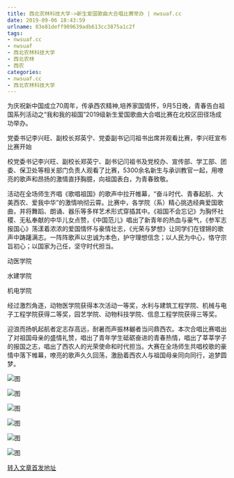 ```yaml
---
title: 西北农林科技大学->新生爱国歌曲大合唱比赛举办 | nwsuaf.cc
date: 2019-09-06 18:43:59
urlname: 03e81deff909639adb613cc3875a1c2f
tags: 
- nwsuaf.cc
- nwsuaf
- 西北农林科技大学
- 西北农林
- 西农
categories:
- nwsuaf.cc
- 西北农林科技大学
---
```



为庆祝新中国成立70周年，传承西农精神,培养家国情怀，9月5日晚，青春告白祖国系列活动之“我和我的祖国”2019级新生爱国歌曲大合唱比赛在北校区田径场成功举办。

党委书记李兴旺、副校长郑英宁、党委副书记闫祖书出席并观看比赛，李兴旺宣布比赛开始

校党委书记李兴旺、副校长郑英宁、副书记闫祖书及党校办、宣传部、学工部、团委、保卫处等相关部门负责人观看了比赛，5300余名新生与承训教官一起，用嘹亮的歌声和昂扬的激情直抒胸臆，向祖国表白，为青春致敬。

活动在全场师生齐唱《歌唱祖国》的歌声中拉开帷幕，“奋斗时代、青春起航、大美西农、爱我中华”的激情响彻云霄。比赛中，各学院（系）精心挑选经典爱国歌曲，并将舞蹈、朗诵、器乐等多样艺术形式穿插其中。《祖国不会忘记》为胸怀社稷、无私奉献的中华儿女点赞，《中国范儿》唱出了新青年的热血与豪气，《参军志 报国心》荡漾着浓浓的爱国情怀与豪情壮志，《光荣与梦想》让同学们在铿锵的歌声中踌躇满志。一阵阵歌声以忠诚为本色，护守理想信念；以人民为中心，恪守宗旨初心；以国家为己任，坚守时代担当。

动医学院

水建学院

机电学院

经过激烈角逐，动物医学院获得本次活动一等奖，水利与建筑工程学院、机械与电子工程学院获得二等奖，园艺学院、动物科技学院、信息工程学院获得三等奖。

迎浪而扬帆起航者定志存高远，耐暑而声振林樾者当问鼎西农。本次合唱比赛唱出了对祖国母亲的盛情礼赞，唱出了青年学生砥砺奋进的青春热情，唱出了莘莘学子的报国之志，唱出了西农人的光荣使命和时代担当。大赛在全场师生共唱校歌的豪情中落下帷幕，嘹亮的歌声久久回荡，激励着西农人与祖国母亲同向同行，追梦圆梦。



![图](https://news.nwsuaf.edu.cn/images/content/2019-09/20190906180521318345.JPG)

![图](https://news.nwsuaf.edu.cn/images/content/2019-09/20190906180502709224.JPG)

![图](https://news.nwsuaf.edu.cn/images/content/2019-09/20190906180444939176.JPG)

![图](https://news.nwsuaf.edu.cn/images/content/2019-09/20190906180428507006.JPG)

![图](https://news.nwsuaf.edu.cn/images/content/2019-09/20190906180400564944.JPG)

![图](https://news.nwsuaf.edu.cn/images/content/2019-09/20190906180344018843.JPG)

[转入文章首发地址](https://news.nwsuaf.edu.cn/xnxw/91616.htm)